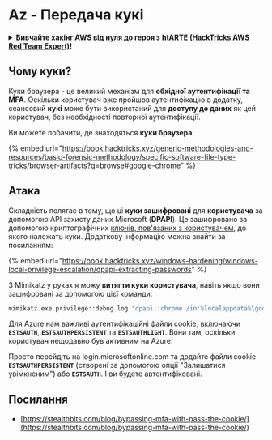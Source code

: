 # Az - Передача кукі

<details>

<summary><strong>Вивчайте хакінг AWS від нуля до героя з</strong> <a href="https://training.hacktricks.xyz/courses/arte"><strong>htARTE (HackTricks AWS Red Team Expert)</strong></a><strong>!</strong></summary>

Інші способи підтримки HackTricks:

* Якщо ви хочете побачити **рекламу вашої компанії на HackTricks** або **завантажити HackTricks у форматі PDF**, перевірте [**ПЛАНИ ПІДПИСКИ**](https://github.com/sponsors/carlospolop)!
* Отримайте [**офіційний PEASS & HackTricks мерч**](https://peass.creator-spring.com)
* Відкрийте для себе [**Сім'ю PEASS**](https://opensea.io/collection/the-peass-family), нашу колекцію ексклюзивних [**NFT**](https://opensea.io/collection/the-peass-family)
* **Приєднуйтесь до** 💬 [**групи Discord**](https://discord.gg/hRep4RUj7f) або [**групи telegram**](https://t.me/peass) або **слідкуйте** за нами на **Twitter** 🐦 [**@hacktricks_live**](https://twitter.com/hacktricks_live)**.**
* **Поділіться своїми хакерськими трюками, надсилайте PR до** [**HackTricks**](https://github.com/carlospolop/hacktricks) **і** [**HackTricks Cloud**](https://github.com/carlospolop/hacktricks-cloud) **репозиторіїв на GitHub**.

</details>

## Чому куки?

Куки браузера - це великий механізм для **обхідної аутентифікації та MFA**. Оскільки користувач вже пройшов аутентифікацію в додатку, сеансовий **кукі** може бути використаний для **доступу до даних** як цей користувач, без необхідності повторної аутентифікації.

Ви можете побачити, де знаходяться **куки браузера**:

{% embed url="https://book.hacktricks.xyz/generic-methodologies-and-resources/basic-forensic-methodology/specific-software-file-type-tricks/browser-artifacts?q=browse#google-chrome" %}

## Атака

Складність полягає в тому, що ці **куки зашифровані** для **користувача** за допомогою API захисту даних Microsoft (**DPAPI**). Це зашифровано за допомогою криптографічних [ключів, пов'язаних з користувачем](https://book.hacktricks.xyz/windows-hardening/windows-local-privilege-escalation/dpapi-extracting-passwords), до якого належать куки. Додаткову інформацію можна знайти за посиланням:

{% embed url="https://book.hacktricks.xyz/windows-hardening/windows-local-privilege-escalation/dpapi-extracting-passwords" %}

З Mimikatz у руках я можу **витягти куки користувача**, навіть якщо вони зашифровані за допомогою цієї команди:
```bash
mimikatz.exe privilege::debug log "dpapi::chrome /in:%localappdata%\google\chrome\USERDA~1\default\cookies /unprotect" exit
```
Для Azure нам важливі аутентифікаційні файли cookie, включаючи **`ESTSAUTH`**, **`ESTSAUTHPERSISTENT`** та **`ESTSAUTHLIGHT`**. Вони там, оскільки користувач нещодавно був активним на Azure.

Просто перейдіть на login.microsoftonline.com та додайте файли cookie **`ESTSAUTHPERSISTENT`** (створені за допомогою опції "Залишатися увімкненим") або **`ESTSAUTH`**. І ви будете автентифіковані.

## Посилання

* [https://stealthbits.com/blog/bypassing-mfa-with-pass-the-cookie/](https://stealthbits.com/blog/bypassing-mfa-with-pass-the-cookie/)
